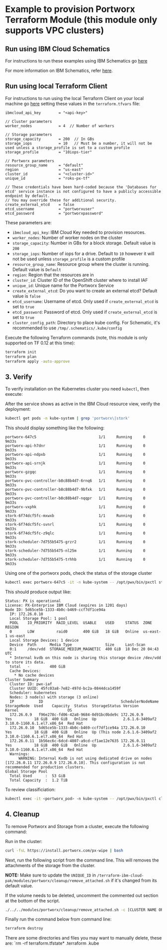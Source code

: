 # Example to provision Portworx Terraform Module (this module only supports VPC clusters)

## Run using IBM Cloud Schematics

For instructions to run these examples using IBM Schematics go [here](../Using_Schematics.md)

For more information on IBM Schematics, refer [here](https://cloud.ibm.com/docs/schematics?topic=schematics-get-started-terraform).

## Run using local Terraform Client

For instructions to run using the local Terraform Client on your local machine go [here](../Using_Terraform.md)
setting these values in the `terraform.tfvars` file:

```hcl
ibmcloud_api_key        = "<api-key>"

// Cluster parameters
worker_nodes            = 4  // Number of workers

// Storage parameters
storage_capacity        = 200  // In GBs
storage_iops            = 10   // Must be a number, it will not be used unless a storage_profile is set to a custom profile
storage_profile         = "10iops-tier"

// Portworx parameters
resource_group_name     = "default"
region                  = "us-east"
cluster_id              = "<cluster-id>"
unique_id               = "roks-px-tf"

// These credentials have been hard-coded because the 'Databases for etcd' service instance is not configured to have a publicly accessible endpoint by default.
// You may override these for additional security.
create_external_etcd    = false
etcd_username           = "portworxuser"
etcd_password           = "portworxpassword"
```

These parameters are:

- `ibmcloud_api_key`: IBM Cloud Key needed to provision resources.
- `worker_nodes`: Number of worker nodes on the cluster
- `storage_capacity`: Number in GBs for a block storage. Default value is `200`
- `storage_iops`: Number of iops for a drive. Default to `10` however it will not be used unless `storage_profile` is a custom profile
- `resource_group_name`: Resource group where the cluster is running. Default value is `Default`
- `region`: Region that the resources are in
- `cluster_id`: Cluster ID of the OpenShift cluster where to install IAF
- `unique_id`: Unique name for the Portworx Service
- `create_external_etcd`: Do you want to create an external etcd? Default value is `false`
- `etcd_username`: Username of etcd. Only used if `create_external_etcd` is set to `true`
- `etcd_password`: Password of etcd. Only used if `create_external_etcd` is set to `true`
- `cluster_config_path`: Directory to place kube config. For Schematic, it's recommended to use `/tmp/.schematics/.kube/config`

Execute the following Terraform commands (note, this module is only supported on TF 0.12 at this time):

```bash
terraform init
terraform plan
terraform apply -auto-approve
```

## 3. Verify

To verify installation on the Kubernetes cluster you need `kubectl`, then execute:

After the service shows as active in the IBM Cloud resource view, verify the deployment:

```bash
kubectl get pods -n kube-system | grep 'portworx\|stork'
```

This should display something like the following:

```console
portworx-647c5                            1/1     Running     0          9m33s
portworx-api-h7dnr                        1/1     Running     0          9m33s
portworx-api-ndpxb                        1/1     Running     0          9m33s
portworx-api-srnjk                        1/1     Running     0          9m33s
portworx-gzgqc                            1/1     Running     0          9m33s
portworx-pvc-controller-b8c88b4d7-6rnq6   1/1     Running     0          9m33s
portworx-pvc-controller-b8c88b4d7-9bfxk   1/1     Running     0          9m33s
portworx-pvc-controller-b8c88b4d7-nqqpr   1/1     Running     0          9m33s
portworx-vxphk                            1/1     Running     0          9m33s
stork-6f74dcf5fc-mxwxb                    1/1     Running     0          9m33s
stork-6f74dcf5fc-svnrl                    1/1     Running     0          9m33s
stork-6f74dcf5fc-z9qlc                    1/1     Running     0          9m33s
stork-scheduler-7d755b5475-grzr2          1/1     Running     0          9m33s
stork-scheduler-7d755b5475-nl25m          1/1     Running     0          9m33s
stork-scheduler-7d755b5475-trhhb          1/1     Running     0          9m33s
```

Using one of the portworx pods, check the status of the storage cluster

```bash
kubectl exec portworx-647c5 -it -n kube-system -- /opt/pwx/bin/pxctl status
```

This should produce output like:

```console
Status: PX is operational
License: PX-Enterprise IBM Cloud (expires in 1201 days)
Node ID: 5d65ce5b-1333-4b0c-b469-ccf7df1ce94a
  IP: 172.26.0.10 
  Local Storage Pool: 1 pool
  POOL    IO_PRIORITY  RAID_LEVEL  USABLE    USED     STATUS  ZONE      REGION
  0       LOW          raid0       400 GiB   18 GiB   Online  us-east-1 us-east
  Local Storage Devices: 1 device
  Device  Path      Media Type               Size     Last-Scan
  0:1     /dev/vdd  STORAGE_MEDIUM_MAGNETIC  400 GiB  18 Dec 20 04:43 UTC
  * Internal kvdb on this node is sharing this storage device /dev/vdd  to store its data.
  total   -         400 GiB
  Cache Devices:
    * No cache devices
Cluster Summary
  Cluster ID: pwx-iaf
  Cluster UUID: 45fc03a8-7e82-497d-bc2a-0844dca1459f
  Scheduler: kubernetes
  Nodes: 3 node(s) with storage (3 online)
  IP           ID                                   SchedulerNodeName  StorageNode  Used    Capacity  Status  StorageStatus Version         Kernel                      OS
  172.26.0.9   f96e278c-fd06-42a8-9684-0d91bc0bde9c 172.26.0.9         Yes          18 GiB  400 GiB   Online  Up            2.6.1.6-3409af2 3.10.0-1160.6.1.el7.x86_64  Red Hat
  172.26.0.10  5d65ce5b-1333-4b0c-b469-ccf7df1ce94a 172.26.0.10        Yes          18 GiB  400 GiB   Online  Up (This node 2.6.1.6-3409af2 3.10.0-1160.6.1.el7.x86_64  Red Hat
  172.26.0.11  1b56ec6c-6dcd-4807-a9cd-cf1ae12e7635 172.26.0.11        Yes          18 GiB  400 GiB   Online  Up            2.6.1.6-3409af2 3.10.0-1160.6.1.el7.x86_64  Red Hat
  Warnings: 
      WARNING: Internal Kvdb is not using dedicated drive on nodes [172.26.0.11 172.26.0.9 172.26.0.10]. This configuration is not recommended for production clusters.
Global Storage Pool
  Total Used      :  53 GiB
  Total Capacity  :  1.2 TiB
```

To review classificiation:

```bash
kubectl exec -it <portworx_pod> -n kube-system -- /opt/pwx/bin/pxctl cluster provision-status
```

## 4. Cleanup

To remove Portworx and Storage from a cluster, execute the following command:

Run in the cluster:
```bash
curl -fsL https://install.portworx.com/px-wipe | bash
```

Next, run the following script from the command line. This will removes the attachments of the storage from the cluster.

__NOTE:__ Make sure to update the `UNIQUE_ID` in `/terraform-ibm-cloud-pak/modules/portworx/cleanup/remove_attached.sh` if it's changed from its default value. 

If the volume needs to be deleted, uncomment the commented out section at the bottom of the script.
```bash
./../../modules/portworx/cleanup/remove_attached.sh -c [CLUSTER NAME OR ID] -r [REGION]
```

Finally run the command below from command line:
```bash
terraform destroy
```

There are some directories and files you may want to manually delete, these are: `rm -rf terraform.tfstate* .terraform .kube
